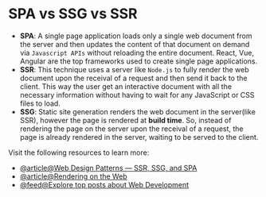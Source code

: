 # SPA vs SSG vs SSR

*   **SPA**: A single page application loads only a single web document from the server and then updates the content of that document on demand via `Javascript APIs` without reloading the entire document. React, Vue, Angular are the top frameworks used to create single page applications.
*   **SSR**: This technique uses a server like `Node.js` to fully render the web document upon the receival of a request and then send it back to the client. This way the user get an interactive document with all the necessary information without having to wait for any JavaScript or CSS files to load.
*   **SSG**: Static site generation renders the web document in the server(like SSR), however the page is rendered at **build time**. So, instead of rendering the page on the server upon the receival of a request, the page is already rendered in the server, waiting to be served to the client.

Visit the following resources to learn more:

- [@article@Web Design Patterns — SSR, SSG, and SPA](https://medium.com/codex/web-design-patterns-ssr-ssg-and-spa-fadad7673dfe)
- [@article@Rendering on the Web](https://web.dev/rendering-on-the-web/)
- [@feed@Explore top posts about Web Development](https://app.daily.dev/tags/webdev?ref=roadmapsh)